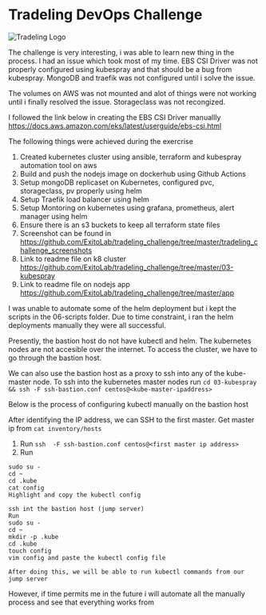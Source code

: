 # Tradeling DevOps Challenge

![Tradeling Logo]("https://c8n.tradeling.com/assets/svgs/tradeling-logo.svg)

The challenge is very interesting, i was able to learn new thing in the process. I had an issue which took most of my time. EBS CSI Driver was not properly configured using kubespray and that should be a bug from kubespray. MongoDB and traefik was not configured until i solve the issue. 

The volumes on AWS was not mounted and alot of things were not working until i finally resolved the issue. Storageclass was not recongized. 

I followed the link below in creating the EBS CSI Driver manuallly https://docs.aws.amazon.com/eks/latest/userguide/ebs-csi.html 


The following things were achieved during the exercrise 

1. Created kubernetes cluster using ansible, terraform and kubespray automation tool on aws 
2. Build and push the nodejs image on dockerhub using Github Actions 
3. Setup mongoDB replicaset on Kubernetes, configured pvc, storageclass, pv properly using helm
4. Setup Traefik load balancer using helm 
5. Setup Montoring on kubernetes using grafana, prometheus, alert manager using helm 
6. Ensure there is an s3 buckets to keep all terraform state files 
7. Screenshot can be found in https://github.com/ExitoLab/tradeling_challenge/tree/master/tradeling_challenge_screenshots
8. Link to readme file on k8 cluster https://github.com/ExitoLab/tradeling_challenge/tree/master/03-kubespray
9. Link to readme file on nodejs app  https://github.com/ExitoLab/tradeling_challenge/tree/master/app

I was unable to automate some of the helm deployment but i kept the scripts in the 06-scripts folder. Due to time constraint, i ran the helm deployments manually they were all successful. 

Presently, the bastion host do not have kubectl and helm. The kubernetes nodes are not accesible over the internet. To access the cluster, we have to go through the bastion host. 

We can also use the bastion host as a proxy to ssh into any of the kube-master node. To ssh into the kubernetes master nodes run ` cd 03-kubespray && ssh -F ssh-bastion.conf centos@<kube-master-ipaddress> `

Below is the process of configuring kubectl manually on the bastion host 

After identifying the IP address, we can SSH to the first master. Get master ip from 
` cat inventory/hosts `

1. Run ` ssh  -F ssh-bastion.conf centos@<first master ip address>  `
2. Run

```ShellSession
sudo su - 
cd ~
cd .kube
cat config
Highlight and copy the kubectl config

ssh int the bastion host (jump server)
Run 
sudo su - 
cd ~
mkdir -p .kube
cd .kube
touch config
vim config and paste the kubectl config file 

After doing this, we will be able to run kubectl commands from our jump server

```

However, if time permits me in the future i will automate all the manually process and see that everything works from 